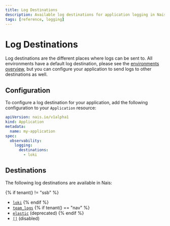 ```yaml
---
title: Log Destinations
description: Available log destinations for application logging in Nais.
tags: [reference, logging]
---
```


# Log Destinations

Log destinations are the different places where logs can be sent to. All environments have a default log destination, please see the [environments overview](../../../workloads/reference/environments.md), but you can configure your application to send logs to other destinations as well.

## Configuration

To configure a log destination for your application, add the following configuration to your `Application` resource:

```yaml
apiVersion: nais.io/v1alpha1
kind: Application
metadata:
  name: my-application
spec:
  observability:
    logging:
      destinations:
        - loki
```

## Destinations

The following log destinations are available in Nais:

{% if tenant() != "ssb" %}
- [`loki`](../how-to/loki.md#enable-logging-to-loki)
{% endif %}
- [`team_logs`](../how-to/team-logs.md#enable-team-logs)
{% if tenant() == "nav" %}
- [`elastic`](../how-to/kibana.md#enable-logging-to-elastic-kibana) (deprecated)
{% endif %}
- [`[]`](../how-to/disable.md) (disabled)
